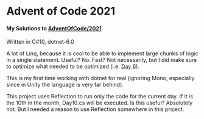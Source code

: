 ﻿# Advent of Code 2021

#### My Solutions to [AdventOfCode/2021](https://adventofcode.com/2021)

Written in C#10, dotnet-6.0

A lot of Linq, because it is cool to be able to implement large chunks of logic in a single statement. Useful? No. Fast?
Not necessarily, but I did make sure to optimize what needed to be optimized (i.e. [Day 6](./days/Day06.cs)).

This is my first time working with dotnet for real (ignoring Mono, especially since in Unity the language is very far
behind).

This project uses Reflection to run only the code for the current day. If it is the 10th in the month, Day10.cs will be
executed. Is this useful? Absolutely not. But I needed a reason to use Reflection somewhere in this project.
